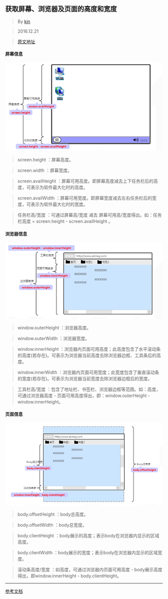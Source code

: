 ## 获取屏幕、浏览器及页面的高度和宽度

>By [kin](https://cuikangjie.github.io/resume/)

>2016.12.21

>[原文地址](https://cuikangjie.github.io/blog-kin/study/html5/widthHeight.html)

#### 屏幕信息
![screen](../img/screen.png)
>screen.height ：屏幕高度。

>screen.width ：屏幕宽度。

>screen.availHeight ：屏幕可用高度。即屏幕高度减去上下任务栏后的高度，可表示为软件最大化时的高度。

>screen.availWidth ：屏幕可用宽度。即屏幕宽度减去左右任务栏后的宽度，可表示为软件最大化时的宽度。

>任务栏高/宽度 ：可通过屏幕高/宽度 减去 屏幕可用高/宽度得出。如：任务栏高度 = screen.height - screen.availHeight 。

#### 浏览器信息

![window](../img/window.png)

>window.outerHeight ：浏览器高度。

>window.outerWidth ：浏览器宽度。

>window.innerHeight ：浏览器内页面可用高度；此高度包含了水平滚动条的高度(若存在)。可表示为浏览器当前高度去除浏览器边框、工具条后的高度。

>window.innerWidth ：浏览器内页面可用宽度；此宽度包含了垂直滚动条的宽度(若存在)。可表示为浏览器当前宽度去除浏览器边框后的宽度。

>工具栏高/宽度 ：包含了地址栏、书签栏、浏览器边框等范围。如：高度，可通过浏览器高度 - 页面可用高度得出，即：window.outerHeight - window.innerHeight。

#### 页面信息

![body](../img/body.png)

>body.offsetHeight ：body总高度。

>body.offsetWidth ：body总宽度。

>body.clientHeight ：body展示的高度；表示body在浏览器内显示的区域高度。

>body.clientWidth ：body展示的宽度；表示body在浏览器内显示的区域宽度。

>滚动条高度/宽度 ：如高度，可通过浏览器内页面可用高度 - body展示高度得出，即window.innerHeight - body.clientHeight。

---
[参考文档](http://www.cnblogs.com/polk6/archive/2016/01/03/5051935.html)
